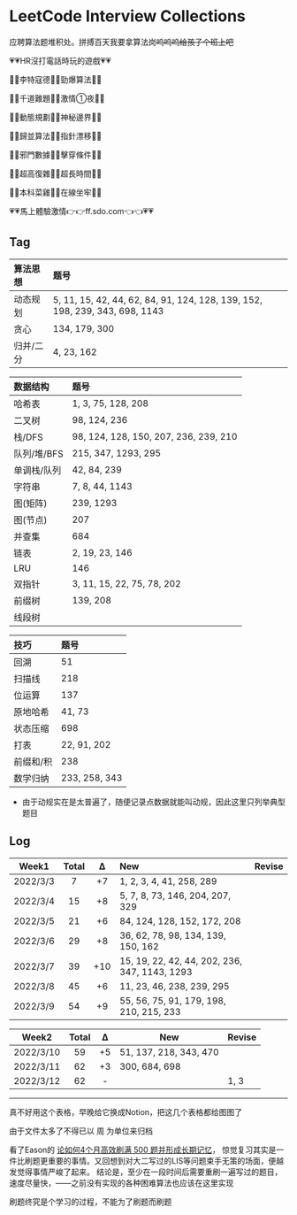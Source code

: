 # LeetCode Interview Collections

应聘算法题堆积处。拼搏百天我要拿算法岗~~呜呜呜给孩子个班上吧~~

💗💗HR沒打電話時玩的遊戲💗💗

🧡💛李特寇德💚💙勁爆算法💜🤎

💛💚千道難題💙💜激情①夜🤎🧡

💚💙動態規劃💜🤎神秘邊界🧡💛

💙💜歸並算法🤎🧡指針漂移💛💚

💜🤎邪門數據🧡💛擊穿條件💚💙

🤎🧡超高復雜💛💚超長時間💙💜

🧡💛本科菜雞💚💙在線坐牢💜🤎

💗💗馬上體驗激情👉👉ff.sdo.com👈👈💗💗

## Tag

| 算法思想 | 题号 |
| :--- | :--- |
| 动态规划 | 5, 11, 15, 42, 44, 62, 84, 91, 124, 128, 139, 152, 198, 239, 343, 698, 1143 |
| 贪心 | 134, 179, 300 |
| 归并/二分 | 4, 23, 162 |

| 数据结构 | 题号 |
| :--- | :--- |
| 哈希表 | 1, 3, 75, 128, 208 |
| 二叉树 | 98, 124, 236 |
| 栈/DFS | 98, 124, 128, 150, 207, 236, 239, 210 |
| 队列/堆/BFS | 215, 347, 1293, 295 |
| 单调栈/队列 | 42, 84, 239 |
| 字符串 | 7, 8, 44, 1143 |
| 图(矩阵) | 239, 1293 |
| 图(节点) | 207 |
| 并查集 | 684 |
| 链表 | 2, 19, 23, 146 |
| LRU | 146 |
| 双指针 | 3, 11, 15, 22, 75, 78, 202 |
| 前缀树 | 139, 208 |
| 线段树 |  |

| 技巧 | 题号 |
| :--- | :--- |
| 回溯 | 51 |
| 扫描线 | 218 |
| 位运算 | 137 |
| 原地哈希 | 41, 73 |
| 状态压缩 | 698 |
| 打表 | 22, 91, 202 |
| 前缀和/积 | 238 |
| 数学归纳 | 233, 258, 343 |

* 由于动规实在是太普遍了，随便记录点数据就能叫动规，因此这里只列举典型题目

## Log

|Week1|Total|Δ|New|Revise|
|:---:|:---:|:---:|:---|:---|
|2022/3/3|7|+7|1, 2, 3, 4, 41, 258, 289||
|2022/3/4|15|+8|5, 7, 8, 73, 146, 204, 207, 329||
|2022/3/5|21|+6|84, 124, 128, 152, 172, 208||
|2022/3/6|29|+8|36, 62, 78, 98, 134, 139, 150, 162||
|2022/3/7|39|+10|15, 19, 22, 42, 44, 202, 236, 347, 1143, 1293||
|2022/3/8|45|+6|11, 23, 46, 238, 239, 295||
|2022/3/9|54|+9|55, 56, 75, 91, 179, 198, 210, 215, 233||

|Week2|Total|Δ|New|Revise|
|:---:|:---:|:---:|---|---|
|2022/3/10|59|+5|51, 137, 218, 343, 470||
|2022/3/11|62|+3|300, 684, 698||
|2022/3/12|62|-| |1, 3|

---

真不好用这个表格，早晚给它换成Notion，把这几个表格都给图图了

由于文件太多了不得已以 周 为单位来归档

看了Eason的 [论如何4个月高效刷满 500 题并形成长期记忆]( https://leetcode-cn.com/circle/discuss/jq9Zke/ )，
惊觉复习其实是一件比刷题更重要的事情。又回想到对大二写过的LIS等问题束手无策的场面，便越发觉得事情严峻了起来。 结论是，至少在一段时间后需要重刷一遍写过的题目，速度尽量快，——之前没有实现的各种困难算法也应该在这里实现

刷题终究是个学习的过程，不能为了刷题而刷题

